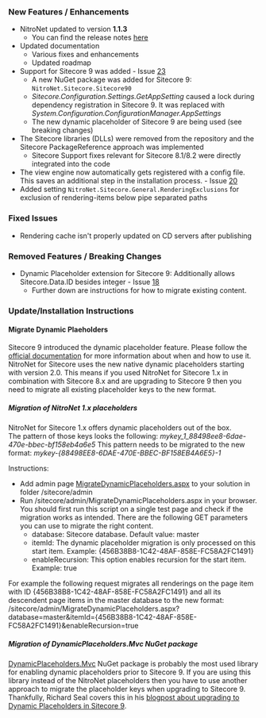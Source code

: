 ### New Features / Enhancements
- NitroNet updated to version **1.1.3**
	- You can find the release notes [here](https://github.com/namics/NitroNet/releases/tag/1.1.3)
- Updated documentation
	- Various fixes and enhancements
	- Updated roadmap
- Support for Sitecore 9 was added - Issue [23](https://github.com/namics/NitroNetSitecore/issues/23)
	- A new NuGet package was added for Sitecore 9: `NitroNet.Sitecore.Sitecore90`
	- *Sitecore.Configuration.Settings.GetAppSetting* caused a lock during dependency registration in Sitecore 9. It was replaced with *System.Configuration.ConfigurationManager.AppSettings*
	- The new dynamic placeholder of Sitecore 9 are being used (see breaking changes)
- The Sitecore libraries (DLLs) were removed from the repository and the Sitecore PackageReference approach was implemented
	- Sitecore Support fixes relevant for Sitecore 8.1/8.2 were directly integrated into the code
- The view engine now automatically gets registered with a config file. This saves an additional step in the installation process. - Issue [20](https://github.com/namics/NitroNetSitecore/issues/20)
- Added setting `NitroNet.Sitecore.General.RenderingExclusions` for exclusion of rendering-items below pipe separated paths

### Fixed Issues
- Rendering cache isn't properly updated on CD servers after publishing

### Removed Features / Breaking Changes
- Dynamic Placeholder extension for Sitecore 9: Additionally allows Sitecore.Data.ID besides integer - Issue [18](https://github.com/namics/NitroNetSitecore/issues/18)
	- Further down are instructions for how to migrate existing content.

### Update/Installation Instructions

#### Migrate Dynamic Plaeholders

Sitecore 9 introduced the dynamic placeholder feature. Please follow the [official documentation](https://doc.sitecore.net/sitecore_experience_platform/developing/developing_with_sitecore/dynamic_placeholders) for more information about when and how to use it. NitroNet for Sitecore uses the new native dynamic placeholders starting with version 2.0. This means if you used NitroNet for Sitecore 1.x in combination with Sitecore 8.x and are upgrading to Sitecore 9 then you need to migrate all existing placeholder keys to the new format.

##### Migration of NitroNet 1.x placeholders

NitroNet for Sitecore 1.x offers dynamic placeholders out of the box.  
The pattern of those keys looks the following: *mykey_1_88498ee8-6dae-470e-bbec-bf158eb4a6e5*
This pattern needs to be migrated to the new format: *mykey-{88498EE8-6DAE-470E-BBEC-BF158EB4A6E5}-1*

Instructions:

- Add admin page [MigrateDynamicPlaceholders.aspx](https://github.com/namics/NitroNetSitecore/tree/master/docs/releases/utils/MigrateDynamicPlaceholders.aspx) to your solution in folder /sitecore/admin
- Run /sitecore/admin/MigrateDynamicPlaceholders.aspx in your browser. You should first run this script on a single test page and check if the migration works as intended. There are the following GET parameters you can use to migrate the right content.
  - database: Sitecore database. Default value: master
  - itemId: The dynamic placeholder migration is only processed on this start item. Example: {456B38B8-1C42-48AF-858E-FC58A2FC1491}
  - enableRecursion: This option enables recursion for the start item. Example: true

For example the following request migrates all renderings on the page item with ID {456B38B8-1C42-48AF-858E-FC58A2FC1491} and all its descendent page items in the master database to the new format: /sitecore/admin/MigrateDynamicPlaceholders.aspx?database=master&itemId={456B38B8-1C42-48AF-858E-FC58A2FC1491}&enableRecursion=true

##### Migration of DynamicPlaceholders.Mvc NuGet package

[DynamicPlaceholders.Mvc](http://fortis.ws/fortis-collection/dynamic-placeholders/) NuGet package is probably the most used library for enabling dynamic placeholders prior to Sitecore 9. If you are using this library instead of the NitroNet placeholders then you have to use another approach to migrate the placeholder keys when upgrading to Sitecore 9. Thankfully, Richard Seal covers this in his [blogpost about upgrading to Dynamic Placeholders in Sitecore 9](https://www.sitecorenutsbolts.net/2017/10/17/Sitecore-9-Upgrading-to-Dynamic-Placeholders/).